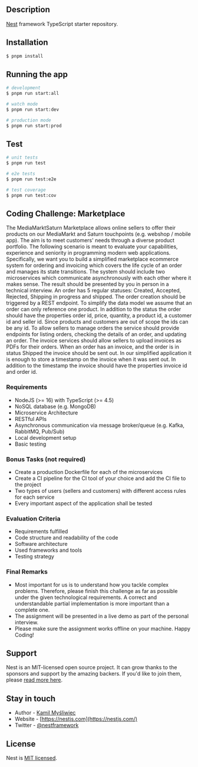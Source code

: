 ## Description

[Nest](https://github.com/nestjs/nest) framework TypeScript starter repository.

## Installation

```bash
$ pnpm install
```

## Running the app

```bash
# development
$ pnpm run start:all

# watch mode
$ pnpm run start:dev

# production mode
$ pnpm run start:prod
```

## Test

```bash
# unit tests
$ pnpm run test

# e2e tests
$ pnpm run test:e2e

# test coverage
$ pnpm run test:cov
```

## Coding Challenge: Marketplace

The MediaMarktSaturn Marketplace allows online sellers to offer their products on our
MediaMarkt and Saturn touchpoints (e.g. webshop / mobile app). The aim is to meet
customers' needs through a diverse product portfolio.
The following scenario is meant to evaluate your capabilities, experience and seniority in
programming modern web applications. Specifically, we want you to build a simplified
marketplace ecommerce system for ordering and invoicing which covers the life cycle of an
order and manages its state transitions. The system should include two microservices which
communicate asynchronously with each other where it makes sense. The result should be
presented by you in person in a technical interview.
An order has 5 regular statuses: Created, Accepted, Rejected, Shipping in progress and
shipped. The order creation should be triggered by a REST endpoint. To simplify the data
model we assume that an order can only reference one product. In addition to the status
the order should have the properties order id, price, quantity, a product id, a customer id
and seller id. Since products and customers are out of scope the ids can be any id. To allow
sellers to manage orders the service should provide endpoints for listing orders, checking
the details of an order, and updating an order.
The invoice services should allow sellers to upload invoices as PDFs for their orders. When
an order has an invoice, and the order is in status Shipped the invoice should be sent out. In
our simplified application it is enough to store a timestamp on the invoice when it was sent
out. In addition to the timestamp the invoice should have the properties invoice id and
order id.

### Requirements
- NodeJS (>= 16) with TypeScript (>= 4.5)
- NoSQL database (e.g. MongoDB)
- Microservice Architecture
- RESTful APIs
- Asynchronous communication via message broker/queue (e.g. Kafka, RabbitMQ,
Pub/Sub)
- Local development setup
- Basic testing

### Bonus Tasks (not required)
- Create a production Dockerfile for each of the microservices
- Create a CI pipeline for the CI tool of your choice and add the CI file to the project
- Two types of users (sellers and customers) with different access rules for each
service
- Every important aspect of the application shall be tested

### Evaluation Criteria
- Requirements fulfilled
- Code structure and readability of the code
- Software architecture
- Used frameworks and tools
- Testing strategy

### Final Remarks
- Most important for us is to understand how you tackle complex problems.
Therefore, please finish this challenge as far as possible under the given
technological requirements. A correct and understandable partial implementation is
more important than a complete one.
- The assignment will be presented in a live demo as part of the personal interview.
- Please make sure the assignment works offline on your machine.
Happy Coding!

## Support

Nest is an MIT-licensed open source project. It can grow thanks to the sponsors and support by the amazing backers. If you'd like to join them, please [read more here](https://docs.nestjs.com/support).

## Stay in touch

- Author - [Kamil Myśliwiec](https://kamilmysliwiec.com)
- Website - [https://nestjs.com](https://nestjs.com/)
- Twitter - [@nestframework](https://twitter.com/nestframework)

## License

Nest is [MIT licensed](LICENSE).
